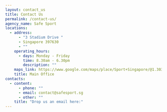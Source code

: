 ```yaml
---
layout: contact_us
title: Contact Us
permalink: /contact-us/
agency_name: Safe Sport
locations:
  - address:
      - "3 Stadium Drive "
      - Singapore 397630
      - ""
    operating_hours:
      - days: Monday - Friday
        time: 8.30am - 6.30pm
        description: ""
    maps_link: https://www.google.com/maps/place/Sport+Singapore/@1.3032735,103.8742151,18.38z/data=!4m13!1m7!3m6!1s0x31da18494a7bc5fb:0xd4e8b0858548b628!2sSingapore+397630!3b1!8m2!3d1.303126!4d103.875226!3m4!1s0x31da18465f1bf1b1:0x79b332e6e8135c59!8m2!3d1.3030835!4d103.8751454
    title: Main Office
contacts:
  - content:
      - phone: ""
      - email: contact@safesport.sg
      - other: ""
    title: "Drop us an email here:"
---
```

